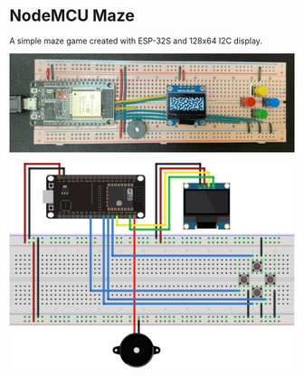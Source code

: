 NodeMCU Maze
===========

A simple maze game created with ESP-32S and 128x64 I2C display.

![Breadboard](breadboard.jpg)

![Wiring](maze_esp_32s.png)
